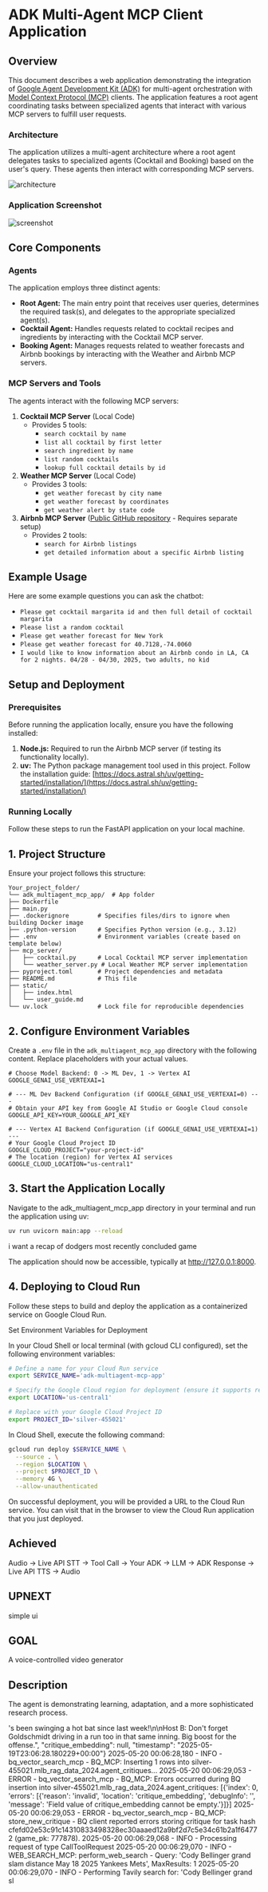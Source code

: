 # ADK Multi-Agent MCP Client Application

## Overview

This document describes a web application demonstrating the integration of [Google Agent Development Kit (ADK)](https://google.github.io/adk-docs/) for multi-agent orchestration with [Model Context Protocol (MCP)](https://github.com/modelcontextprotocol) clients. The application features a root agent coordinating tasks between specialized agents that interact with various MCP servers to fulfill user requests.

### Architecture

The application utilizes a multi-agent architecture where a root agent delegates tasks to specialized agents (Cocktail and Booking) based on the user's query. These agents then interact with corresponding MCP servers.

![architecture](https://storage.googleapis.com/github-repo/generative-ai/gemini/mcp/adk-multiagent-app/adk_multiagent.png)

### Application Screenshot

![screenshot](https://storage.googleapis.com/github-repo/generative-ai/gemini/mcp/adk-multiagent-app/app_screenshot.png)

## Core Components

### Agents

The application employs three distinct agents:

- **Root Agent:** The main entry point that receives user queries, determines the required task(s), and delegates to the appropriate specialized agent(s).
- **Cocktail Agent:** Handles requests related to cocktail recipes and ingredients by interacting with the Cocktail MCP server.
- **Booking Agent:** Manages requests related to weather forecasts and Airbnb bookings by interacting with the Weather and Airbnb MCP servers.

### MCP Servers and Tools

The agents interact with the following MCP servers:

1. **Cocktail MCP Server** (Local Code)
   - Provides 5 tools:
     - `search cocktail by name`
     - `list all cocktail by first letter`
     - `search ingredient by name`
     - `list random cocktails`
     - `lookup full cocktail details by id`
2. **Weather MCP Server** (Local Code)
   - Provides 3 tools:
     - `get weather forecast by city name`
     - `get weather forecast by coordinates`
     - `get weather alert by state code`
3. **Airbnb MCP Server** ([Public GitHub repository](https://github.com/openbnb-org/mcp-server-Airbnb) - Requires separate setup)
   - Provides 2 tools:
     - `search for Airbnb listings`
     - `get detailed information about a specific Airbnb listing`

## Example Usage

Here are some example questions you can ask the chatbot:

- `Please get cocktail margarita id and then full detail of cocktail margarita`
- `Please list a random cocktail`
- `Please get weather forecast for New York`
- `Please get weather forecast for 40.7128,-74.0060`
- `I would like to know information about an Airbnb condo in LA, CA for 2 nights. 04/28 - 04/30, 2025, two adults, no kid`

## Setup and Deployment

### Prerequisites

Before running the application locally, ensure you have the following installed:

1. **Node.js:** Required to run the Airbnb MCP server (if testing its functionality locally).
2. **uv:** The Python package management tool used in this project. Follow the installation guide: [https://docs.astral.sh/uv/getting-started/installation/](https://docs.astral.sh/uv/getting-started/installation/)

### Running Locally

Follow these steps to run the FastAPI application on your local machine.

## **1. Project Structure**

Ensure your project follows this structure:

```text
Your_project_folder/
└── adk_multiagent_mcp_app/  # App folder
├── Dockerfile
├── main.py
├── .dockerignore        # Specifies files/dirs to ignore when building Docker image
├── .python-version      # Specifies Python version (e.g., 3.12)
├── .env                 # Environment variables (create based on template below)
├── mcp_server/
│   ├── cocktail.py      # Local Cocktail MCP server implementation
│   └── weather_server.py # Local Weather MCP server implementation
├── pyproject.toml       # Project dependencies and metadata
├── README.md            # This file
├── static/
│   ├── index.html
│   └── user_guide.md
└── uv.lock              # Lock file for reproducible dependencies

```

## **2. Configure Environment Variables**

Create a `.env` file in the `adk_multiagent_mcp_app` directory with the following content. Replace placeholders with your actual values.

```dotenv
# Choose Model Backend: 0 -> ML Dev, 1 -> Vertex AI
GOOGLE_GENAI_USE_VERTEXAI=1

# --- ML Dev Backend Configuration (if GOOGLE_GENAI_USE_VERTEXAI=0) ---
# Obtain your API key from Google AI Studio or Google Cloud console
GOOGLE_API_KEY=YOUR_GOOGLE_API_KEY

# --- Vertex AI Backend Configuration (if GOOGLE_GENAI_USE_VERTEXAI=1) ---
# Your Google Cloud Project ID
GOOGLE_CLOUD_PROJECT="your-project-id"
# The location (region) for Vertex AI services
GOOGLE_CLOUD_LOCATION="us-central1"
```

## **3. Start the Application Locally**

Navigate to the adk_multiagent_mcp_app directory in your terminal and run the application using uv:

```bash
uv run uvicorn main:app --reload
```


i want a recap of dodgers most recently concluded game


The application should now be accessible, typically at <http://127.0.0.1:8000>.

## **4. Deploying to Cloud Run**

Follow these steps to build and deploy the application as a containerized service on Google Cloud Run.

Set Environment Variables for Deployment

In your Cloud Shell or local terminal (with gcloud CLI configured), set the following environment variables:

```bash
# Define a name for your Cloud Run service
export SERVICE_NAME='adk-multiagent-mcp-app'

# Specify the Google Cloud region for deployment (ensure it supports required services)
export LOCATION='us-central1'

# Replace with your Google Cloud Project ID
export PROJECT_ID='silver-455021'
```

In Cloud Shell, execute the following command:

```bash
gcloud run deploy $SERVICE_NAME \
  --source . \
  --region $LOCATION \
  --project $PROJECT_ID \
  --memory 4G \
  --allow-unauthenticated
```

On successful deployment, you will be provided a URL to the Cloud Run service. You can visit that in the browser to view the Cloud Run application that you just deployed.


## Achieved

Audio -> Live API STT -> Tool Call -> Your ADK -> LLM -> ADK Response -> Live API TTS -> Audio

## UPNEXT

simple ui

## GOAL

A voice-controlled video generator 

## Description

The agent is demonstrating learning, adaptation, and a more sophisticated research process.




's been swinging a hot bat since last week!\n\nHost B: Don't forget Goldschmidt driving in a run too in that same inning. Big boost for the offense.", "critique_embedding": null, "timestamp": "2025-05-19T23:06:28.180229+00:00"}
2025-05-20 00:06:28,180 - INFO - bq_vector_search_mcp - BQ_MCP: Inserting 1 rows into silver-455021.mlb_rag_data_2024.agent_critiques...
2025-05-20 00:06:29,053 - ERROR - bq_vector_search_mcp - BQ_MCP: Errors occurred during BQ insertion into silver-455021.mlb_rag_data_2024.agent_critiques: [{'index': 0, 'errors': [{'reason': 'invalid', 'location': 'critique_embedding', 'debugInfo': '', 'message': 'Field value of critique_embedding cannot be empty.'}]}]
2025-05-20 00:06:29,053 - ERROR - bq_vector_search_mcp - BQ_MCP: store_new_critique - BQ client reported errors storing critique for task hash cfefd02e53c91c14310833498328ec30aaaed12a9bf2d7c5e34c61b2a1f64772 (game_pk: 777878).
2025-05-20 00:06:29,068 - INFO - Processing request of type CallToolRequest
2025-05-20 00:06:29,070 - INFO - WEB_SEARCH_MCP: perform_web_search - Query: 'Cody Bellinger grand slam distance May 18 2025 Yankees Mets', MaxResults: 1
2025-05-20 00:06:29,070 - INFO - Performing Tavily search for: 'Cody Bellinger grand sl